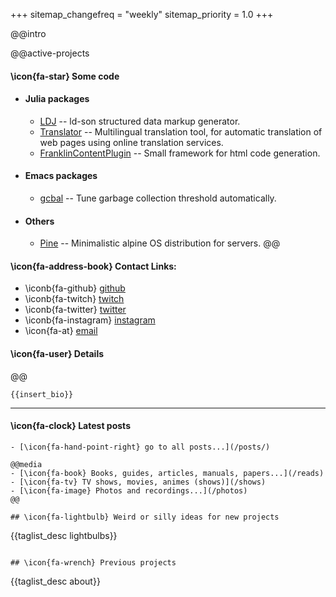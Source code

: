 +++
sitemap_changefreq = "weekly"
sitemap_priority = 1.0
+++

@@intro

@@active-projects
#### \icon{fa-star} Some code
- #### Julia packages
  - [LDJ](https://github.com/untoreh/LDJ.jl) -- ld-son structured data markup generator.
  - [Translator](https://github.com/untoreh/Translator.jl) -- Multilingual translation tool, for automatic translation of web pages using online translation services.
  - [FranklinContentPlugin](https://github.com/untoreh/FranklinContent.jl) -- Small framework for html code generation.
- #### Emacs packages
  - [gcbal](https://github.com/untoreh/gcbal.el) -- Tune garbage collection threshold automatically.
- #### Others
  - [Pine](https://github.com/untoreh/pine) -- Minimalistic alpine OS distribution for servers.
@@

#### \icon{fa-address-book} Contact Links:

- \iconb{fa-github} [github](https://github.com/untoreh)
- \iconb{fa-twitch} [twitch](https://twitch.tv/untoreh)
- \iconb{fa-twitter} [twitter](https://twitter.com/@untoreh)
- \iconb{fa-instagram} [instagram](https://instagram.com/untoreh)
- \icon{fa-at} [email](mailto:contact@unto.re)

#### \icon{fa-user} Details

@@

~~~
{{insert_bio}}
~~~

---

#### \icon{fa-clock} Latest posts
~~~{{recent_posts 3}}~~~
- [\icon{fa-hand-point-right} go to all posts...](/posts/)

@@media
- [\icon{fa-book} Books, guides, articles, manuals, papers...](/reads)
- [\icon{fa-tv} TV shows, movies, animes (shows)](/shows)
- [\icon{fa-image} Photos and recordings...](/photos)
@@

## \icon{fa-lightbulb} Weird or silly ideas for new projects
~~~
{{taglist_desc lightbulbs}}
~~~

## \icon{fa-wrench} Previous projects
~~~
{{taglist_desc about}}
~~~
